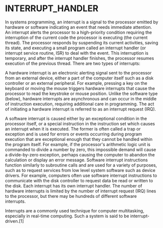 INTERRUPT_HANDLER
=================
In systems programming, an interrupt is a signal to the processor emitted by hardware or software indicating an event that needs immediate attention. An interrupt alerts the processor to a high-priority condition requiring the interruption of the current code the processor is executing (the current thread). The processor responds by suspending its current activities, saving its state, and executing a small program called an interrupt handler (or interrupt service routine, ISR) to deal with the event. This interruption is temporary, and after the interrupt handler finishes, the processor resumes execution of the previous thread. There are two types of interrupts:

A hardware interrupt is an electronic alerting signal sent to the processor from an external device, either a part of the computer itself such as a disk controller or an external peripheral. For example, pressing a key on the keyboard or moving the mouse triggers hardware interrupts that cause the processor to read the keystroke or mouse position. Unlike the software type (below), hardware interrupts are asynchronous and can occur in the middle of instruction execution, requiring additional care in programming. The act of initiating a hardware interrupt is referred to as an interrupt request (IRQ).

A software interrupt is caused either by an exceptional condition in the processor itself, or a special instruction in the instruction set which causes an interrupt when it is executed. The former is often called a trap or exception and is used for errors or events occurring during program execution that are exceptional enough that they cannot be handled within the program itself. For example, if the processor's arithmetic logic unit is commanded to divide a number by zero, this impossible demand will cause a divide-by-zero exception, perhaps causing the computer to abandon the calculation or display an error message. Software interrupt instructions function similarly to subroutine calls and are used for a variety of purposes, such as to request services from low level system software such as device drivers. For example, computers often use software interrupt instructions to communicate with the disk controller to request data be read or written to the disk.
Each interrupt has its own interrupt handler. The number of hardware interrupts is limited by the number of interrupt request (IRQ) lines to the processor, but there may be hundreds of different software interrupts.

Interrupts are a commonly used technique for computer multitasking, especially in real-time computing. Such a system is said to be interrupt-driven.[1]
